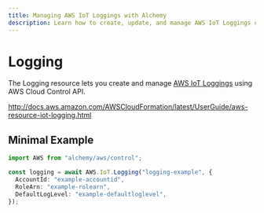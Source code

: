 ```yaml
---
title: Managing AWS IoT Loggings with Alchemy
description: Learn how to create, update, and manage AWS IoT Loggings using Alchemy Cloud Control.
---
```


# Logging

The Logging resource lets you create and manage [AWS IoT Loggings](https://docs.aws.amazon.com/iot/latest/userguide/) using AWS Cloud Control API.

http://docs.aws.amazon.com/AWSCloudFormation/latest/UserGuide/aws-resource-iot-logging.html

## Minimal Example

```ts
import AWS from "alchemy/aws/control";

const logging = await AWS.IoT.Logging("logging-example", {
  AccountId: "example-accountid",
  RoleArn: "example-rolearn",
  DefaultLogLevel: "example-defaultloglevel",
});
```

